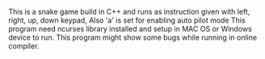 This is a snake game build in C++ and runs as instruction given with left, right, up, down keypad,
Also 'a' is set for enabling auto pilot mode 
This program need ncurses library installed and setup in MAC OS or Windows device to run.
This program might show some bugs while running in online compiler.
